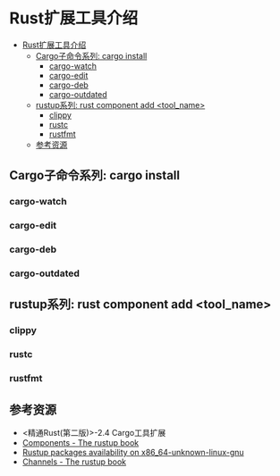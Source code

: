 # Rust扩展工具介绍

<!--ts-->
* [Rust扩展工具介绍](#rust扩展工具介绍)
   * [Cargo子命令系列: cargo install ](#cargo子命令系列-cargo-install-)
      * [cargo-watch](#cargo-watch)
      * [cargo-edit](#cargo-edit)
      * [cargo-deb](#cargo-deb)
      * [cargo-outdated](#cargo-outdated)
   * [rustup系列: rust component add &lt;tool_name&gt;](#rustup系列-rust-component-add-tool_name)
      * [clippy](#clippy)
      * [rustc](#rustc)
      * [rustfmt](#rustfmt)
   * [参考资源](#参考资源)

<!-- Created by https://github.com/ekalinin/github-markdown-toc -->
<!-- Added by: kuanhsiaokuo, at: Sat Jun 18 14:24:12 CST 2022 -->

<!--te-->

## Cargo子命令系列: cargo install <binary crate name>

### cargo-watch

### cargo-edit

### cargo-deb

### cargo-outdated

## rustup系列: rust component add <tool_name>

### clippy

### rustc

### rustfmt

## 参考资源

- <精通Rust(第二版)>-2.4 Cargo工具扩展
- [Components - The rustup book](https://rust-lang.github.io/rustup/concepts/components.html)
- [Rustup packages availability on x86_64-unknown-linux-gnu](https://rust-lang.github.io/rustup-components-history/)
- [Channels - The rustup book](https://rust-lang.github.io/rustup/concepts/channels.html#nightly-availability)